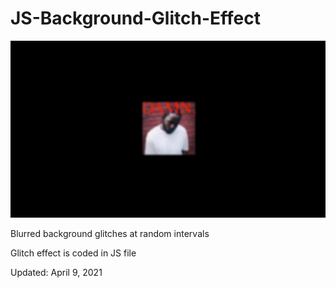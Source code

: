 # JS-Background-Glitch-Effect
<img src="export.gif" />
<p>Blurred background glitches at random intervals</p>
<p>Glitch effect is coded in JS file</p>
<p>Updated: April 9, 2021</p>
